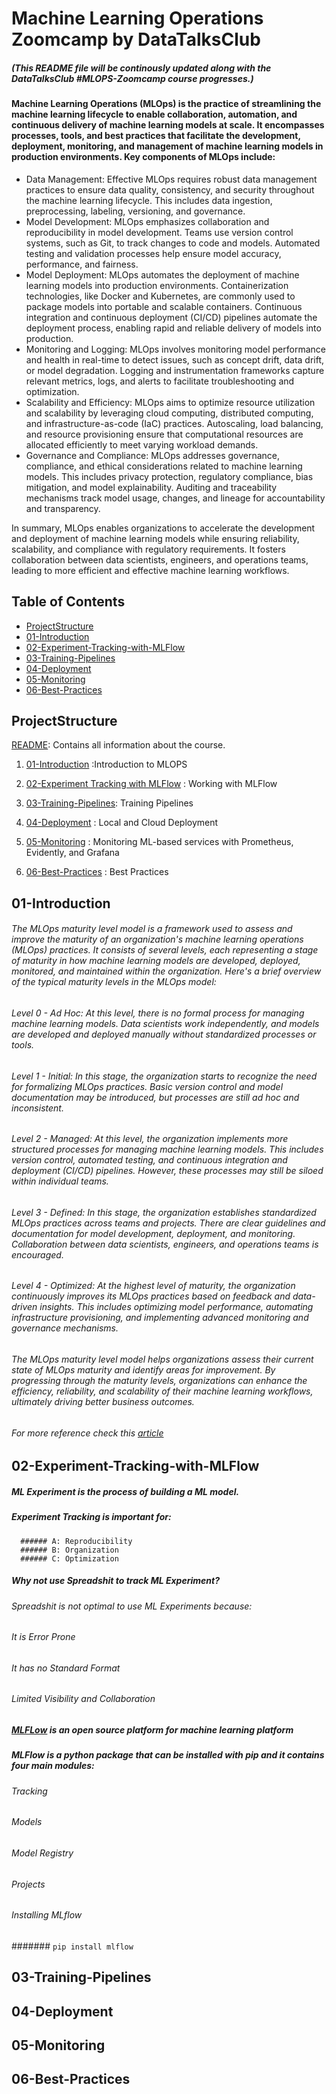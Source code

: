 # Machine Learning Operations Zoomcamp by DataTalksClub
##### (This README file will be continously updated along with the DataTalksClub #MLOPS-Zoomcamp course progresses.)
#### Machine Learning Operations (MLOps) is the practice of streamlining the machine learning lifecycle to enable collaboration, automation, and continuous delivery of machine learning models at scale. It encompasses processes, tools, and best practices that facilitate the development, deployment, monitoring, and management of machine learning models in production environments. Key components of MLOps include:
* Data Management: Effective MLOps requires robust data management practices to ensure data quality, consistency, and security throughout the machine learning lifecycle. This includes data ingestion, preprocessing, labeling, versioning, and governance.
* Model Development: MLOps emphasizes collaboration and reproducibility in model development. Teams use version control systems, such as Git, to track changes to code and models. Automated testing and validation processes help ensure model accuracy, performance, and fairness.
* Model Deployment: MLOps automates the deployment of machine learning models into production environments. Containerization technologies, like Docker and Kubernetes, are commonly used to package models into portable and scalable containers. Continuous integration and continuous deployment (CI/CD) pipelines automate the deployment process, enabling rapid and reliable delivery of models into production.
* Monitoring and Logging: MLOps involves monitoring model performance and health in real-time to detect issues, such as concept drift, data drift, or model degradation. Logging and instrumentation frameworks capture relevant metrics, logs, and alerts to facilitate troubleshooting and optimization.
* Scalability and Efficiency: MLOps aims to optimize resource utilization and scalability by leveraging cloud computing, distributed computing, and infrastructure-as-code (IaC) practices. Autoscaling, load balancing, and resource provisioning ensure that computational resources are allocated efficiently to meet varying workload demands.
* Governance and Compliance: MLOps addresses governance, compliance, and ethical considerations related to machine learning models. This includes privacy protection, regulatory compliance, bias mitigation, and model explainability. Auditing and traceability mechanisms track model usage, changes, and lineage for accountability and transparency.

In summary, MLOps enables organizations to accelerate the development and deployment of machine learning models while ensuring reliability, scalability, and compliance with regulatory requirements. It fosters collaboration between data scientists, engineers, and operations teams, leading to more efficient and effective machine learning workflows.


## Table of Contents

- [ProjectStructure](#projectstructure)
- [01-Introduction](#01-Introduction)
- [02-Experiment-Tracking-with-MLFlow](#02-Experiment-Tracking-with-MLFlow)
- [03-Training-Pipelines](#03-Training-Pipelines)
- [04-Deployment](#04-Deployment)
- [05-Monitoring](#05-Monitoring)
- [06-Best-Practices](#06-Best-Practices)


## ProjectStructure
[README](https://github.com/sam47-asfaw/mlops-zoomcamp/blob/main/README.md): Contains all information about the course.

1. [01-Introduction](https://github.com/sam47-asfaw/mlops-zoomcamp/blob/main/README.md) :Introduction to MLOPS
   
2. [02-Experiment Tracking with MLFlow](https://github.com/sam47-asfaw/mlops-zoomcamp/blob/main/README.md) : Working with MLFlow 
   
3. [03-Training-Pipelines](https://github.com/sam47-asfaw/mlops-zoomcamp/blob/main/README.md): Training Pipelines

4. [04-Deployment](https://github.com/sam47-asfaw/mlops-zoomcamp/blob/main/README.md) : Local and Cloud Deployment 

5. [05-Monitoring](https://github.com/sam47-asfaw/mlops-zoomcamp/blob/main/README.md) : Monitoring ML-based services with Prometheus, Evidently, and Grafana

6. [06-Best-Practices](https://github.com/sam47-asfaw/mlops-zoomcamp/blob/main/README.md) : Best Practices


## 01-Introduction
###### The MLOps maturity level model is a framework used to assess and improve the maturity of an organization's machine learning operations (MLOps) practices. It consists of several levels, each representing a stage of maturity in how machine learning models are developed, deployed, monitored, and maintained within the organization. Here's a brief overview of the typical maturity levels in the MLOps model:

###### Level 0 - Ad Hoc: At this level, there is no formal process for managing machine learning models. Data scientists work independently, and models are developed and deployed manually without standardized processes or tools.

###### Level 1 - Initial: In this stage, the organization starts to recognize the need for formalizing MLOps practices. Basic version control and model documentation may be introduced, but processes are still ad hoc and inconsistent.

###### Level 2 - Managed: At this level, the organization implements more structured processes for managing machine learning models. This includes version control, automated testing, and continuous integration and deployment (CI/CD) pipelines. However, these processes may still be siloed within individual teams.

###### Level 3 - Defined: In this stage, the organization establishes standardized MLOps practices across teams and projects. There are clear guidelines and documentation for model development, deployment, and monitoring. Collaboration between data scientists, engineers, and operations teams is encouraged.

###### Level 4 - Optimized: At the highest level of maturity, the organization continuously improves its MLOps practices based on feedback and data-driven insights. This includes optimizing model performance, automating infrastructure provisioning, and implementing advanced monitoring and governance mechanisms.

###### The MLOps maturity level model helps organizations assess their current state of MLOps maturity and identify areas for improvement. By progressing through the maturity levels, organizations can enhance the efficiency, reliability, and scalability of their machine learning workflows, ultimately driving better business outcomes.
###### For more reference check this [article](https://learn.microsoft.com/en-us/azure/architecture/ai-ml/guide/mlops-maturity-model)

## 02-Experiment-Tracking-with-MLFlow
##### ML Experiment is the process of building a ML model.
 ##### Experiment Tracking is important for:
      ###### A: Reproducibility
      ###### B: Organization
      ###### C: Optimization
##### Why not use Spreadshit to track ML Experiment?
 ###### Spreadshit is not optimal to use ML Experiments because:
   ###### It is Error Prone
   ###### It has no Standard Format
   ###### Limited Visibility and Collaboration
##### [MLFLow](https://mlflow.org/) is an open source platform for machine learning platform
##### MLFlow is a python package that can be installed with pip and it contains four main modules:
###### Tracking
###### Models
###### Model Registry
###### Projects
###### Installing MLflow
####### ``` pip install mlflow ```


## 03-Training-Pipelines
   
## 04-Deployment

## 05-Monitoring

## 06-Best-Practices
